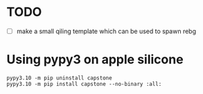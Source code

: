 # TODO
- [ ] make a small qiling template which can be used to spawn rebg

# Using pypy3 on apple silicone

```
pypy3.10 -m pip uninstall capstone
pypy3.10 -m pip install capstone --no-binary :all:
```